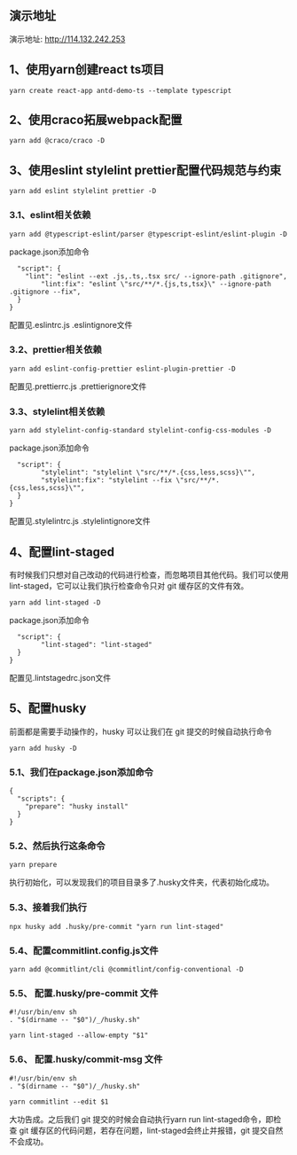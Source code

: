 ## 演示地址
演示地址: http://114.132.242.253

## 1、使用yarn创建react ts项目
``` 
yarn create react-app antd-demo-ts --template typescript 
```

## 2、使用craco拓展webpack配置
```
yarn add @craco/craco -D
```

## 3、使用eslint stylelint prettier配置代码规范与约束
```
yarn add eslint stylelint prettier -D
```
 
### 3.1、eslint相关依赖
```yarn add @typescript-eslint/parser @typescript-eslint/eslint-plugin -D```

package.json添加命令
```{
  "script": {
    "lint": "eslint --ext .js,.ts,.tsx src/ --ignore-path .gitignore",
		"lint:fix": "eslint \"src/**/*.{js,ts,tsx}\" --ignore-path .gitignore --fix",
  }
}
```

配置见.eslintrc.js .eslintignore文件

### 3.2、prettier相关依赖
```
yarn add eslint-config-prettier eslint-plugin-prettier -D
```

配置见.prettierrc.js .prettierignore文件

### 3.3、stylelint相关依赖
```
yarn add stylelint-config-standard stylelint-config-css-modules -D
```

package.json添加命令
```{
  "script": {
    	"stylelint": "stylelint \"src/**/*.{css,less,scss}\"",
		"stylelint:fix": "stylelint --fix \"src/**/*.{css,less,scss}\"",
  }
}
```
配置见.stylelintrc.js .stylelintignore文件

## 4、配置lint-staged

有时候我们只想对自己改动的代码进行检查，而忽略项目其他代码。我们可以使用lint-staged，它可以让我们执行检查命令只对 git 缓存区的文件有效。

```
yarn add lint-staged -D
```

package.json添加命令
```{
  "script": {
   		"lint-staged": "lint-staged"
  }
}
```
配置见.lintstagedrc.json文件

## 5、配置husky

前面都是需要手动操作的，husky 可以让我们在 git 提交的时候自动执行命令

```
yarn add husky -D
```

### 5.1、我们在package.json添加命令
```
{
  "scripts": {
    "prepare": "husky install"
  }
}
```

### 5.2、然后执行这条命令
```
yarn prepare
```

执行初始化，可以发现我们的项目目录多了.husky文件夹，代表初始化成功。

### 5.3、接着我们执行
```
npx husky add .husky/pre-commit "yarn run lint-staged"
```

### 5.4、配置commitlint.config.js文件
```
yarn add @commitlint/cli @commitlint/config-conventional -D
```

### 5.5、 配置.husky/pre-commit 文件

```
#!/usr/bin/env sh
. "$(dirname -- "$0")/_/husky.sh"

yarn lint-staged --allow-empty "$1"
```

### 5.6、 配置.husky/commit-msg 文件
```
#!/usr/bin/env sh
. "$(dirname -- "$0")/_/husky.sh"

yarn commitlint --edit $1
```

大功告成。之后我们 git 提交的时候会自动执行yarn run lint-staged命令，即检查 git 缓存区的代码问题，若存在问题，lint-staged会终止并报错，git 提交自然不会成功。